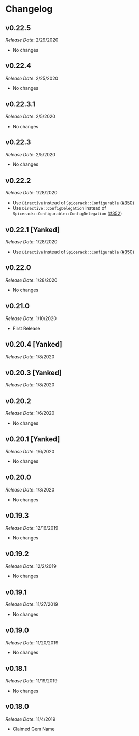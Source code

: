 # Changelog

## v0.22.5

*Release Date*: 2/29/2020

- No changes

## v0.22.4

*Release Date*: 2/25/2020

- No changes

## v0.22.3.1

*Release Date*: 2/5/2020

- No changes

## v0.22.3

*Release Date*: 2/5/2020

- No changes

## v0.22.2

*Release Date*: 1/28/2020

- Use `Directive` instead of `Spicerack::Configurable` ([#350](https://github.com/Freshly/spicerack/pull/350))
- Use `Directive::ConfigDelegation` instead of `Spicerack::Configurable::ConfigDelegation` ([#352](https://github.com/Freshly/spicerack/pull/352))

## v0.22.1 [Yanked]

*Release Date*: 1/28/2020

- Use `Directive` instead of `Spicerack::Configurable` ([#350](https://github.com/Freshly/spicerack/pull/350))

## v0.22.0

*Release Date*: 1/28/2020

- No changes

## v0.21.0

*Release Date*: 1/10/2020

- First Release

## v0.20.4  [Yanked]

*Release Date*: 1/8/2020

## v0.20.3  [Yanked]

*Release Date*: 1/8/2020

## v0.20.2

*Release Date*: 1/6/2020

- No changes

## v0.20.1 [Yanked]

*Release Date*: 1/6/2020

- No changes

## v0.20.0

*Release Date*: 1/3/2020

- No changes

## v0.19.3

*Release Date*: 12/16/2019

- No changes

## v0.19.2

*Release Date*: 12/2/2019

- No changes

## v0.19.1

*Release Date*: 11/27/2019

- No changes

## v0.19.0

*Release Date*: 11/20/2019

- No changes

## v0.18.1

*Release Date*: 11/19/2019

- No changes

## v0.18.0

*Release Date*: 11/4/2019

- Claimed Gem Name
